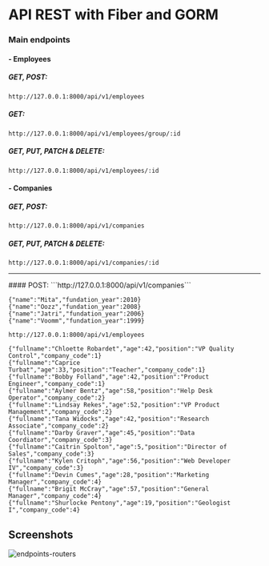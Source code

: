 # API REST with Fiber and GORM

### Main endpoints
#### - Employees
<h5>GET, POST:</h5>

```http://127.0.0.1:8000/api/v1/employees```<br>

<h5>GET:</h5>

```http://127.0.0.1:8000/api/v1/employees/group/:id```<br>

<h5>GET, PUT, PATCH & DELETE:</h5>

```http://127.0.0.1:8000/api/v1/employees/:id```<br>

#### - Companies

<h5>GET, POST:</h5>

```http://127.0.0.1:8000/api/v1/companies```<br>

<h5>GET, PUT, PATCH & DELETE:</h5>

```http://127.0.0.1:8000/api/v1/companies/:id```<br>

<hr>
#### POST:
```http://127.0.0.1:8000/api/v1/companies```

```
{"name":"Mita","fundation_year":2010}
{"name":"Oozz","fundation_year":2008}
{"name":"Jatri","fundation_year":2006}
{"name":"Voomm","fundation_year":1999}
```

```http://127.0.0.1:8000/api/v1/employees```

```
{"fullname":"Chloette Robardet","age":42,"position":"VP Quality Control","company_code":1}
{"fullname":"Caprice Turbat","age":33,"position":"Teacher","company_code":1}
{"fullname":"Bobby Folland","age":42,"position":"Product Engineer","company_code":1}
{"fullname":"Aylmer Bentz","age":58,"position":"Help Desk Operator","company_code":2}
{"fullname":"Lindsay Rekes","age":52,"position":"VP Product Management","company_code":2}
{"fullname":"Tana Widocks","age":42,"position":"Research Associate","company_code":2}
{"fullname":"Darby Graver","age":45,"position":"Data Coordiator","company_code":3}
{"fullname":"Caitrin Spolton","age":5,"position":"Director of Sales","company_code":3}
{"fullname":"Kylen Critoph","age":56,"position":"Web Developer IV","company_code":3}
{"fullname":"Devin Cumes","age":28,"position":"Marketing Manager","company_code":4}
{"fullname":"Brigit McCray","age":57,"position":"General Manager","company_code":4}
{"fullname":"Shurlocke Pentony","age":19,"position":"Geologist I","company_code":4}
```

## Screenshots 

<img src="https://i.ibb.co/jJ3qqPS/carbon.png" alt="endpoints-routers">
